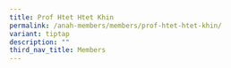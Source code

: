 ```yaml
---
title: Prof Htet Htet Khin
permalink: /anah-members/members/prof-htet-htet-khin/
variant: tiptap
description: ""
third_nav_title: Members
---
```

